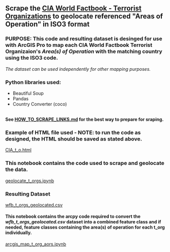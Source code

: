 ## Scrape the [CIA World Factbook - Terrorist Organizations](https://www.cia.gov/the-world-factbook/references/terrorist-organizations/) to geolocate referenced "Areas of Operation" in ISO3 format
### PURPOSE: This code and resulting dataset is desinged for use with ArcGIS Pro to map each CIA World Factbook Terrorist Organizaion's *Area(s) of Operation* with the matching country using the ISO3 code.
*The dataset can be used independently for other mapping purposes.*
### Python libraries used:
- Beautiful Soup
- Pandas
- Country Converter (coco)

\
**See [HOW_TO_SCRAPE_LINKS.md](HOW_TO_SCRAPE_LINKS.md) for the best way to prepare for sraping.**
### Example of HTML file used - NOTE: to run the code as designed, the HTML should be saved as stated above.
[CIA_t_o.html](CIA_t_o.html)
### This notebook contains the code used to scrape and geolocate the data.
[geolocate_t_orgs.ipynb](geolocate_t_orgs.ipynb)
### Resulting Dataset
[wfb_t_orgs_geolocated.csv](wfb_t_orgs_geolocated.csv)
#### This notebook contains the arcpy code required to convert the *wfb_t_orgs_geolocated.csv* dataset into a combined feature class and if needed, feature classes containing the area(s) of operation for each t_org individually.
[arcgis_map_t_org_aors.ipynb](ArcGIS_mapping_t_orgs/arcgis_map_t_org_aors.ipynb)
